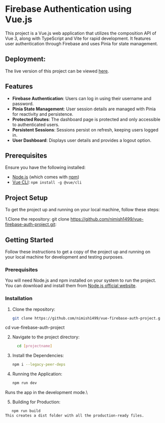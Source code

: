 # Firebase Authentication using Vue.js
This project is a Vue.js web application that utilizes the composition API of Vue 3, along with TypeScript and Vite for rapid development. It features user authentication through Firebase and uses Pinia for state management.

## Deployment:

The live version of this project can be viewed [here](https://nimish-vue-firebase-authenticator.netlify.app/).




## Features

- **Firebase Authentication**: Users can log in using their username and password.
- **Pinia State Management**: User session details are managed with Pinia for reactivity and persistence.
- **Protected Routes**: The dashboard page is protected and only accessible to authenticated users.
- **Persistent Sessions**: Sessions persist on refresh, keeping users logged in.
- **User Dashboard**: Displays user details and provides a logout option.

## Prerequisites

Ensure you have the following installed:

- [Node.js](https://nodejs.org/en/) (which comes with [npm](http://npmjs.com/))
- [Vue CLI](https://cli.vuejs.org/): `npm install -g @vue/cli`

## Project Setup

To get the project up and running on your local machine, follow these steps:

1.Clone the repository:
   git clone https://github.com/nimish1499/vue-firebase-auth-project.git:

## Getting Started

Follow these instructions to get a copy of the project up and running on your local machine for development and testing purposes.

### Prerequisites

You will need Node.js and npm installed on your system to run the project. You can download and install them from [Node.js official website](https://nodejs.org/).

### Installation

1. Clone the repository:
   ```sh
   git clone https://github.com/nimish1499/vue-firebase-auth-project.git
cd vue-firebase-auth-project

2. Navigate to the project directory:
   ```sh
     cd [projectname]
3. Install the Dependencies:
   ```sh
   npm i --legacy-peer-deps
4. Running the Application:
   ```sh
   npm run dev

Runs the app in the development mode.\

5. Building for Production:
```sh
   npm run build
This creates a dist folder with all the production-ready files.



